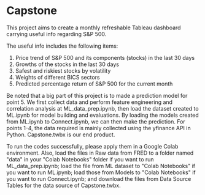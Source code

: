 # Capstone
This project aims to create a monthly refreshable Tableau dashboard carrying useful info regarding S&P 500.

The useful info includes the following items:
1. Price trend of S&P 500 and its components (stocks) in the last 30 days
2. Growths of the stocks in the last 30 days
3. Safest and riskiest stocks by volatility
4. Weights of different BICS sectors
5. Predicted percentage return of S&P 500 for the current month

Be noted that a big part of this project is to made a prediction model for point 5. We first collect data and perform feature engineering and correlation analysis at ML_data_prep.ipynb, then load the dataset created to ML.ipynb for model building and evaluations. By loading the models created from ML.ipynb to Connect.ipynb, we can then make the prediction. For points 1-4, the data required is mainly collected using the yfinance API in Python. Capstone.twbx is our end product.

To run the codes successfully, please apply them in a Google Colab environment. Also, load the files in Raw data from FRED to a folder named "data" in your "Colab Notebooks" folder if you want to run ML_data_prep.ipynb; load the file from ML dataset to "Colab Notebooks" if you want to run ML.ipynb; load those from Models to "Colab Notebooks" if you want to run Connect.ipynb; and download the files from Data Source Tables for the data source of Capstone.twbx.
